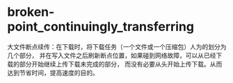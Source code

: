 # broken-point_continuingly_transferring
大文件断点续传：在下载时，将下载任务（一个文件或一个压缩包）人为的划分为几个部分， 并在写入文件之后刷新断点位置，如果碰到网络故障，可以从已经下载的部分开始继续上传下载未完成的部分， 而没有必要从头开始上传下载。从而达到节省时间，提高速度的目的。
